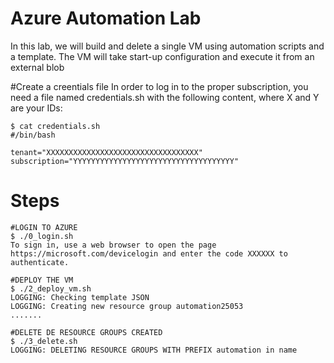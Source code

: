 # Azure Automation Lab

In this lab, we will build and delete a single VM using automation scripts and a template. The VM will take start-up configuration and execute it from an external blob

#Create a creentials file
In order to log in to the proper subscription, you need a file named credentials.sh with the following content, where X and Y are your IDs:

```
$ cat credentials.sh
#/bin/bash

tenant="XXXXXXXXXXXXXXXXXXXXXXXXXXXXXXXXXX"
subscription="YYYYYYYYYYYYYYYYYYYYYYYYYYYYYYYYYYYY"
```
# Steps
```
#LOGIN TO AZURE
$ ./0_login.sh
To sign in, use a web browser to open the page https://microsoft.com/devicelogin and enter the code XXXXXX to authenticate.

#DEPLOY THE VM
$ ./2_deploy_vm.sh
LOGGING: Checking template JSON
LOGGING: Creating new resource group automation25053
.......

#DELETE DE RESOURCE GROUPS CREATED
$ ./3_delete.sh
LOGGING: DELETING RESOURCE GROUPS WITH PREFIX automation in name
```


